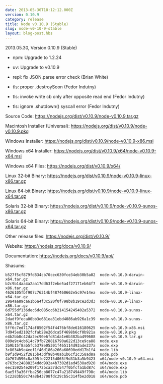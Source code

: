 ```yaml
---
date: 2013-05-30T18:12:12.000Z
version: 0.10.9
category: release
title: Node v0.10.9 (Stable)
slug: node-v0-10-9-stable
layout: blog-post.hbs
---
```


2013.05.30, Version 0.10.9 (Stable)

* npm: Upgrade to 1.2.24

* uv: Upgrade to v0.10.9

* repl: fix JSON.parse error check (Brian White)

* tls: proper .destroySoon (Fedor Indutny)

* tls: invoke write cb only after opposite read end (Fedor Indutny)

* tls: ignore .shutdown() syscall error (Fedor Indutny)

Source Code: https://nodejs.org/dist/v0.10.9/node-v0.10.9.tar.gz

Macintosh Installer (Universal): https://nodejs.org/dist/v0.10.9/node-v0.10.9.pkg

Windows Installer: https://nodejs.org/dist/v0.10.9/node-v0.10.9-x86.msi

Windows x64 Installer: https://nodejs.org/dist/v0.10.9/x64/node-v0.10.9-x64.msi

Windows x64 Files: https://nodejs.org/dist/v0.10.9/x64/

Linux 32-bit Binary: https://nodejs.org/dist/v0.10.9/node-v0.10.9-linux-x86.tar.gz

Linux 64-bit Binary: https://nodejs.org/dist/v0.10.9/node-v0.10.9-linux-x64.tar.gz

Solaris 32-bit Binary: https://nodejs.org/dist/v0.10.9/node-v0.10.9-sunos-x86.tar.gz

Solaris 64-bit Binary: https://nodejs.org/dist/v0.10.9/node-v0.10.9-sunos-x64.tar.gz

Other release files: https://nodejs.org/dist/v0.10.9/

Website: https://nodejs.org/docs/v0.10.9/

Documentation: https://nodejs.org/docs/v0.10.9/api/

Shasums:

```
b527f5cf879fd834cb70cec630fce34eb30b5a02  node-v0.10.9-darwin-x64.tar.gz
b2c9b14aa4a2aa17dd63f2ebe5a4f27171eb64f7  node-v0.10.9-darwin-x86.tar.gz
4626105fbf907c76314bf487460662e5c97e14ea  node-v0.10.9-linux-x64.tar.gz
29a4aa89ca61b5a4f3c520f0f798b8b19ce2d3d3  node-v0.10.9-linux-x86.tar.gz
6d755df136dec6dc085cc6b214154245402a5372  node-v0.10.9-sunos-x64.tar.gz
2dadf9feca00bb3e681ea31ebd4086ab926a1c39  node-v0.10.9-sunos-x86.tar.gz
5ff6c7ed7174af8502f54f4476bf8de616180625  node-v0.10.9-x86.msi
7d945ed2102fcfab28e26dca5f4698b6cf0b921a  node-v0.10.9.pkg
e4b2bb8c42da2ec90e6fd81da1e6b382ba499608  node-v0.10.9.tar.gz
889e9c4cb614c79fb728816790a622d13ce9ca88  node.exe
3b9b15f8ab5fc5378e05301f465114d93ade237a  node.exp
3c8034b9e4eef1f46d186a266a60690edd17b1f4  node.lib
b9f1d9452f2815b43df98b40ab1b6cf2c358ad8a  node.pdb
4b767d596c8a395fe22215d065f9d31b3a5b9423  x64/node-v0.10.9-x64.msi
e763bc24888254ddd992a4b7302d1ad4538ad920  x64/node.exe
eec159254e209f172bca37dc547f0bfcfa1bd87c  x64/node.exp
6ae5f3a36ffba256cb8077c47a218749449f798c  x64/node.lib
5c2283b50c74a8b43708fdc29cb5c314fbe2d018  x64/node.pdb
```
